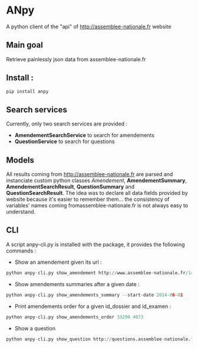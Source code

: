 # ANpy
A python client of the "api" of http://assemblee-nationale.fr website

## Main goal
Retrieve painlessly json data from assemblee-nationale.fr

## Install :
```bash
pip install anpy
```

## Search services
Currently, only two search services are provided :
 * **AmendementSearchService** to search for amendements
 * **QuestionService** to search for questions

## Models
All results coming from http://assemblee-nationale.fr are parsed and instanciate custom python classes *Amendement*, **AmendementSummary**, **AmendementSearchResult**, **QuestionSummary** and **QuestionSearchResult**.
The idea was to declare all data fields provided by website because it's easier to remember them... the consistency of variables' names coming fromassemblee-nationale.fr is not always easy to understand.

## CLI
A script anpy-cli.py is installed with the package, it provides the following commands :

* Show an amendement given its url :
```python
python anpy-cli.py show_amendement http://www.assemblee-nationale.fr/14/amendements/1847/CION-DVP/CD266.asp
```

* Show amendements summaries after a given date :
```python
python anpy-cli.py show_amendements_summary --start-date 2014-06-01
```

* Print amendements order for a given id_dossier and id_examen :
```python
python anpy-cli.py show_amendements_order 33299 4073
```

* Show a question
```python
python anpy-cli.py show_question http://questions.assemblee-nationale.fr/q14/14-73499QE.htm
```